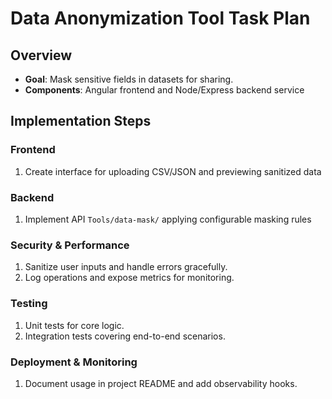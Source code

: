 # Data Anonymization Tool Task Plan
## Overview
- **Goal**: Mask sensitive fields in datasets for sharing.
- **Components**: Angular frontend and Node/Express backend service

## Implementation Steps
### Frontend
1. Create interface for uploading CSV/JSON and previewing sanitized data

### Backend
1. Implement API `Tools/data-mask/` applying configurable masking rules

### Security & Performance
1. Sanitize user inputs and handle errors gracefully.
2. Log operations and expose metrics for monitoring.

### Testing
1. Unit tests for core logic.
2. Integration tests covering end-to-end scenarios.

### Deployment & Monitoring
1. Document usage in project README and add observability hooks.
